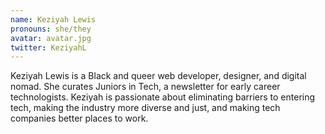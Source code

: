 ```yaml
---
name: Keziyah Lewis
pronouns: she/they
avatar: avatar.jpg
twitter: KeziyahL
---
```


Keziyah Lewis is a Black and queer web developer, designer, and digital nomad. She curates Juniors in Tech, a newsletter for early career technologists. Keziyah is passionate about eliminating barriers to entering tech, making the industry more diverse and just, and making tech companies better places to work.
